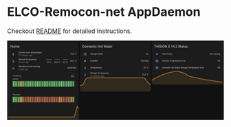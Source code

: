 # ELCO-Remocon-net AppDaemon

Checkout [README](https://github.com/nechry/elco-remocon-net-appdaemon/blob/main/README.md) for detailed Instructions.

![screens](assets/home-assistant-card.png)
